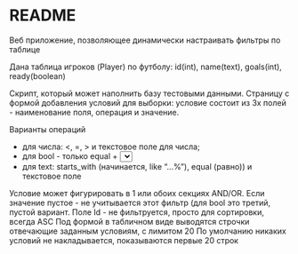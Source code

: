 # README
Веб приложение, позволяющее динамически настраивать фильтры по таблице

Дана таблица игроков (Player) по футболу: id(int), name(text), goals(int), ready(boolean)

Скрипт, который может наполнить базу тестовыми данными.
Страницу с формой добавления условий для выборки: условие состоит из 3х полей - наименование поля, операция и значение.

Варианты операций
- для числа: <, =, > и текстовое поле для числа; 
- для bool - только equal + <select> с выбором из 3х вариантов (true/false/-),
- для text: starts_with (начинается, like “...%”), equal (равно)) и текстовое поле
	
Условие может фигурировать в 1 или обоих секциях AND/OR. Если значение пустое - не учитывается этот фильтр (для bool это третий, пустой вариант.
Поле Id - не фильтруется, просто для сортировки, всегда ASC
Под формой в табличном виде выводятся строчки отвечающие заданным условиям, с лимитом 20
По умолчанию никаких условий не накладывается, показываются первые 20 строк

